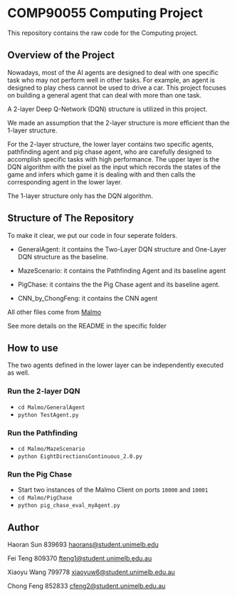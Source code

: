 # COMP90055 Computing Project

This repository contains the raw code for the Computing project.


## Overview of the Project

Nowadays, most of the AI agents are designed to deal with one specific task who may not perform well in other tasks. For example, an agent is designed to play chess cannot be used to drive a car. This project focuses on building a general agent that can deal with more than one task.

A 2-layer Deep Q-Network (DQN) structure is utilized in this project. 

We made an assumption that the 2-layer structure is more efficient than the 1-layer structure. 

For the 2-layer structure, the lower layer contains two specific agents, pathfinding agent and pig chase agent, who are carefully designed to accomplish specific tasks with high performance. The upper layer is the DQN algorithm with the pixel as the input which records the states of the game and infers which game it is dealing with and then calls the corresponding agent in the lower layer. 

The 1-layer structure only has the DQN algorithm. 

## Structure of The Repository

To make it clear, we put our code in four seperate folders.

* GeneralAgent: it contains the Two-Layer DQN structure and One-Layer DQN structure as the baseline.

* MazeScenario: it contains the Pathfinding Agent and its baseline agent

* PigChase: it contains the the Pig Chase agent and its baseline agent.

* CNN_by_ChongFeng: it contains the CNN agent

All other files come from [Malmo](https://github.com/Microsoft/malmo)

See more details on the README in the specific folder

## How to use

The two agents defined in the lower layer can be independently executed as well.

### Run the 2-layer DQN

* `cd Malmo/GeneralAgent`
* `python TestAgent.py`

### Run the Pathfinding

* `cd Malmo/MazeScenario`
* `python EightDirectionsContinuous_2.0.py`

### Run the Pig Chase

* Start two instances of the Malmo Client on ports `10000` and `10001`
* `cd Malmo/PigChase`
* `python pig_chase_eval_myAgent.py`

## Author

Haoran Sun 839693
haorans@student.unimelb.edu

Fei Teng 809370
fteng1@student.unimelb.edu.au

Xiaoyu Wang 799778
xiaoyuw6@student.unimelb.edu.au

Chong Feng 852833
cfeng2@student.unimelb.edu.au




